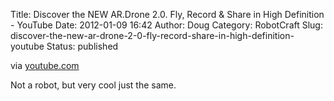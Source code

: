 Title: Discover the NEW AR.Drone 2.0. Fly, Record & Share in High Definition - YouTube
Date: 2012-01-09 16:42
Author: Doug
Category: RobotCraft
Slug: discover-the-new-ar-drone-2-0-fly-record-share-in-high-definition-youtube
Status: published

via [youtube.com](http://www.youtube.com/watch?v=Ze84IaSnKFs)

Not a robot, but very cool just the same.
